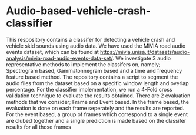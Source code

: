 # Audio-based-vehicle-crash-classifier

This respository contains a classifer for detecting a vehicle crash and vehicle skid sounds using audio data.
We have used the MIVIA road audio events dataset, which can be found at https://mivia.unisa.it/datasets/audio-analysis/mivia-road-audio-events-data-set/.
We investigate 3 audio representative methods to implement the classifers on, namely; Spectrogram based, Gammatonnegram based and a time and frequency feature based method. 
The repository contains a script to segment the audio files from the dataset based on a specific window length and overlap percentage.
For the classifier implementation, we run a 4-Fold cross validation technique to evaluate the results obtained. There are 2 evaluation methods that we consider; Frame and Event based. In the frame based, the evaluation is done on each frame seperately and the results are reported. For the event based, a group of frames which correspond to a single event are clubed together and a single prediction is made based on the classifer results for all those frames

